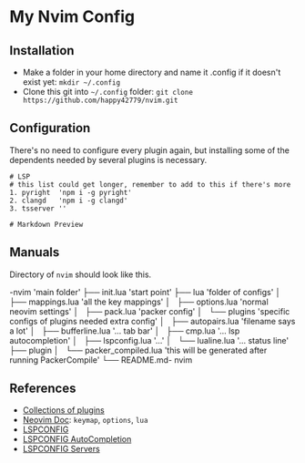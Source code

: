 # My Nvim Config
## Installation
- Make a folder in your home directory and name it .config if it doesn't exist yet: `mkdir ~/.config`
- Clone this git into `~/.config` folder: 
	`git clone https://github.com/happy42779/nvim.git`

## Configuration
There's no need to configure every plugin again, but installing some of the dependents needed by several plugins is necessary.
```
# LSP 
# this list could get longer, remember to add to this if there's more
1. pyright	'npm i -g pyright'
2. clangd	'npm i -g clangd'
3. tsserver ''

# Markdown Preview

```
## Manuals
Directory of `nvim` should look like this.

-nvim							'main folder'
├── init.lua					'start point'
├── lua							'folder of configs'
│   ├── mappings.lua			'all the key mappings'
│   ├── options.lua				'normal neovim settings'
│   ├── pack.lua				'packer config'
│   └── plugins					'specific configs of plugins needed extra config'
│       ├── autopairs.lua		'filename says a lot'
│       ├── bufferline.lua		'... tab bar'
│       ├── cmp.lua				'... lsp autocompletion'
│       ├── lspconfig.lua		'...'
│       └── lualine.lua			'... status line'
├── plugin
│   └── packer_compiled.lua		'this will be generated after running PackerCompile'
└── README.md-	nvim

## References
- [Collections of plugins](https://github.com/rockerBOO/awesome-neovim)
- [Neovim Doc](https://neovim.io/doc/user/index.html): `keymap`, `options`, `lua`
- [LSPCONFIG](https://github.com/neovim/nvim-lspconfig)
- [LSPCONFIG AutoCompletion](https://github.com/neovim/nvim-lspconfig/wiki/Autocompletion)
- [LSPCONFIG Servers](https://github.com/neovim/nvim-lspconfig/blob/master/doc/server_configurations.md)
